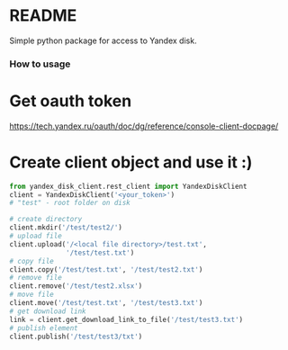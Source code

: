 # README #

Simple python package for access to Yandex disk. 

### How to usage ###

# Get oauth token 

https://tech.yandex.ru/oauth/doc/dg/reference/console-client-docpage/

# Create client object and use it :)
```python
from yandex_disk_client.rest_client import YandexDiskClient
client = YandexDiskClient('<your_token>')
# "test" - root folder on disk 

# create directory
client.mkdir('/test/test2/')
# upload file
client.upload('/<local file directory>/test.txt',
              '/test/test.txt')
# copy file
client.copy('/test/test.txt', '/test/test2.txt')
# remove file
client.remove('/test/test2.xlsx')
# move file
client.move('/test/test.txt', '/test/test3.txt')
# get download link
link = client.get_download_link_to_file('/test/test3.txt')
# publish element
client.publish('/test/test3/txt')




